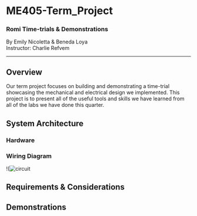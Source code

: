 # ME405-Term_Project
### Romi Time-trials & Demonstrations
By Emily Nicoletta & Beneda Loya <br/>Instructor: Charlie Refvem<br/> 
***
## Overview
Our term project focuses on building and demonstrating a time-trial showcasing the mechanical and electrical design we implemented. This project is to present all of the useful tools and skills we have learned from all of the labs we have done this quarter. 
## System Architecture 
### Hardware
### Wiring Diagram
!(![circuit](https://github.com/user-attachments/assets/f66a9238-a684-49f4-97ae-08b2e2db9ae0)

## Requirements & Considerations <br/> 

## Demonstrations <br/> 
